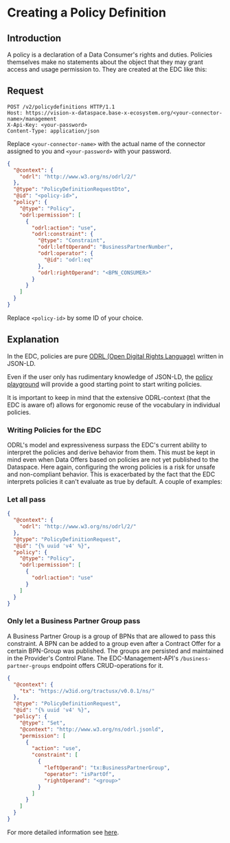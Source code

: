 # Creating a Policy Definition

## Introduction

A policy is a declaration of a Data Consumer's rights and duties. Policies themselves make no statements about the object that they may grant access and usage permission to. They are created at the EDC like this:

## Request

```http
POST /v2/policydefinitions HTTP/1.1
Host: https://vision-x-dataspace.base-x-ecosystem.org/<your-connector-name>/management
X-Api-Key: <your-password>
Content-Type: application/json
```

Replace `<your-connector-name>` with the actual name of the connector assigned to you and `<your-password>` with your password.

```json
{
  "@context": {
    "odrl": "http://www.w3.org/ns/odrl/2/"
  },
  "@type": "PolicyDefinitionRequestDto",
  "@id": "<policy-id>",
  "policy": {
    "@type": "Policy",
    "odrl:permission": [
      {
        "odrl:action": "use",
        "odrl:constraint": {
          "@type": "Constraint",
          "odrl:leftOperand": "BusinessPartnerNumber",
          "odrl:operator": {
            "@id": "odrl:eq"
          },
          "odrl:rightOperand": "<BPN_CONSUMER>"
        }
      }
    ]
  }
}

```

Replace `<policy-id>` by some ID of your choice.

## Explanation

In the EDC, policies are pure [ODRL (Open Digital Rights Language)](https://www.w3.org/TR/odrl-model/) written in JSON-LD.

Even if the user only has rudimentary knowledge of JSON-LD, the [policy playground](https://eclipse-tractusx.github.io/tutorial-resources/policy-playground/) will provide a good starting point to start writing policies.

It is important to keep in mind that the extensive ODRL-context (that the EDC is aware of) allows for ergonomic reuse of the vocabulary in individual policies.

### Writing Policies for the EDC

ODRL's model and expressiveness surpass the EDC's current ability to interpret the policies and derive behavior from them. This must be kept in mind even when Data Offers based on policies are not yet published to the Dataspace. Here again, configuring the wrong policies is a risk for unsafe and non-compliant behavior. This is exacerbated by the fact that the EDC interprets policies it can't evaluate as true by default. A couple of examples:

### Let all pass

```json
{
  "@context": {
    "odrl": "http://www.w3.org/ns/odrl/2/"
  },
  "@type": "PolicyDefinitionRequest",
  "@id": "{% uuid 'v4' %}",
  "policy": {
    "@type": "Policy",
    "odrl:permission": [
      {
        "odrl:action": "use"
      }
    ]
  }
}
```

### Only let a Business Partner Group pass

A Business Partner Group is a group of BPNs that are allowed to pass this constraint. A BPN can be added to a group even after a Contract Offer for a certain BPN-Group was published. The groups are persisted and maintained in the Provider's Control Plane. The EDC-Management-API's `/business-partner-groups` endpoint offers CRUD-operations for
it.

```json
{
  "@context": {
    "tx": "https://w3id.org/tractusx/v0.0.1/ns/"
  },
  "@type": "PolicyDefinitionRequest",
  "@id": "{% uuid 'v4' %}",
  "policy": {
    "@type": "Set",
    "@context": "http://www.w3.org/ns/odrl.jsonld",
    "permission": [
      {
        "action": "use",
        "constraint": [
          {
            "leftOperand": "tx:BusinessPartnerGroup",
            "operator": "isPartOf",
            "rightOperand": "<group>"
          }
        ]
      }
    ]
  }
}

```

For more detailed information see [here](https://github.com/eclipse-tractusx/tractusx-edc/blob/release/0.6.0/docs/usage/management-api-walkthrough/02_policies.md).
